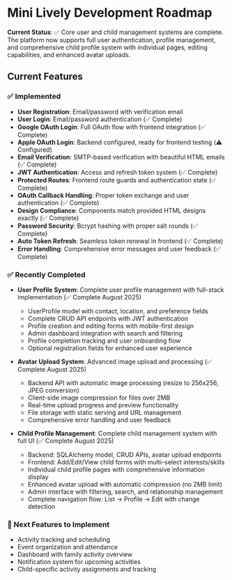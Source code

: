 # Mini Lively Development Roadmap

**Current Status**: ✅ Core user and child management systems are complete. The platform now supports full user authentication, profile management, and comprehensive child profile system with individual pages, editing capabilities, and enhanced avatar uploads.

## Current Features

### ✅ Implemented
- **User Registration**: Email/password with verification email
- **User Login**: Email/password authentication (✅ Complete)
- **Google OAuth Login**: Full OAuth flow with frontend integration (✅ Complete)
- **Apple OAuth Login**: Backend configured, ready for frontend testing (⚠️ Configured)
- **Email Verification**: SMTP-based verification with beautiful HTML emails (✅ Complete)
- **JWT Authentication**: Access and refresh token system (✅ Complete)
- **Protected Routes**: Frontend route guards and authentication state (✅ Complete)
- **OAuth Callback Handling**: Proper token exchange and user authentication (✅ Complete)
- **Design Compliance**: Components match provided HTML designs exactly (✅ Complete)
- **Password Security**: Bcrypt hashing with proper salt rounds (✅ Complete)
- **Auto Token Refresh**: Seamless token renewal in frontend (✅ Complete)
- **Error Handling**: Comprehensive error messages and user feedback (✅ Complete)

### ✅ Recently Completed
- **User Profile System**: Complete user profile management with full-stack implementation (✅ Complete August 2025)
  - UserProfile model with contact, location, and preference fields
  - Complete CRUD API endpoints with JWT authentication
  - Profile creation and editing forms with mobile-first design
  - Admin dashboard integration with search and filtering
  - Profile completion tracking and user onboarding flow
  - Optional registration fields for enhanced user experience

- **Avatar Upload System**: Advanced image upload and processing (✅ Complete August 2025)
  - Backend API with automatic image processing (resize to 256x256, JPEG conversion)
  - Client-side image compression for files over 2MB
  - Real-time upload progress and preview functionality
  - File storage with static serving and URL management
  - Comprehensive error handling and user feedback

- **Child Profile Management**: Complete child management system with full UI (✅ Complete August 2025)
  - Backend: SQLAlchemy model, CRUD APIs, avatar upload endpoints
  - Frontend: Add/Edit/View child forms with multi-select interests/skills
  - Individual child profile pages with comprehensive information display
  - Enhanced avatar upload with automatic compression (no 2MB limit)
  - Admin interface with filtering, search, and relationship management
  - Complete navigation flow: List → Profile → Edit with change detection

### 🚧 Next Features to Implement
- Activity tracking and scheduling
- Event organization and attendance
- Dashboard with family activity overview
- Notification system for upcoming activities
- Child-specific activity assignments and tracking